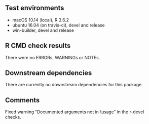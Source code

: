 ## Test environments
* macOS 10.14 (local), R 3.6.2
* ubuntu 16.04 (on travis-ci), devel and release
* win-builder, devel and release

## R CMD check results
There were no ERRORs, WARNINGs or NOTEs.

## Downstream dependencies
There are currently no downstream dependencies for this package.

## Comments
Fixed warning "Documented arguments not in \usage" in the r-devel checks.